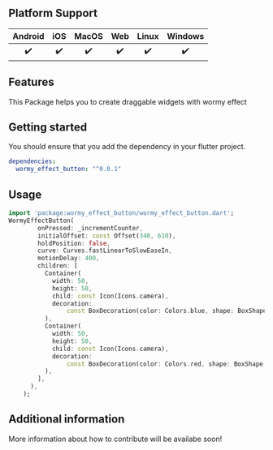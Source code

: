 ## Platform Support

| Android | iOS | MacOS | Web | Linux | Windows |
| :-----: | :-: | :---: | :-: | :---: | :-----: |
|   ✔️    | ✔️  |  ✔️   | ✔️  |  ✔️   |   ✔️    |

## Features

This Package helps you to create draggable widgets with wormy effect

## Getting started

You should ensure that you add the dependency in your flutter project.
```yaml
dependencies:
  wormy_effect_button: "^0.0.1"
```
## Usage

```dart
import 'package:wormy_effect_button/wormy_effect_button.dart';
WormyEffectButton(
        onPressed: _incrementCounter,
        initialOffset: const Offset(340, 610),
        holdPosition: false,
        curve: Curves.fastLinearToSlowEaseIn,
        motionDelay: 400,
        children: [
          Container(
            width: 50,
            height: 50,
            child: const Icon(Icons.camera),
            decoration:
                const BoxDecoration(color: Colors.blue, shape: BoxShape.circle),
          ),
          Container(
            width: 50,
            height: 50,
            child: const Icon(Icons.camera),
            decoration:
                const BoxDecoration(color: Colors.red, shape: BoxShape.circle),
          ),
        ],
      ),
    );
```

## Additional information

More information about how to contribute will be availabe soon!
